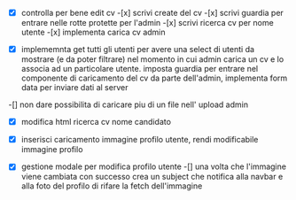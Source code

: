 -[x] controlla per bene edit cv -[x] scrivi create del cv -[x] scrivi guardia per entrare nelle rotte protette per l'admin -[x] scrivi ricerca cv per nome utente -[x] implementa carica cv admin

-[x] implememnta get tutti gli utenti per avere una select di utenti da mostrare (e da poter filtrare) nel momento in cui admin carica un cv e lo associa ad un particolare utente. imposta guardia per entrare nel componente di caricamento del cv da parte dell'admin, implementa form data per inviare dati al server

-[] non dare possibilita di caricare piu di un file nell' upload admin

- [x] modifica html ricerca cv nome candidato

-[x] inserisci caricamento immagine profilo utente, rendi modificabile immagine profilo

-[x] gestione modale per modifica profilo utente
-[] una volta che l'immagine viene cambiata con successo crea un subject che notifica alla navbar e alla foto del profilo di rifare la fetch dell'immagine
